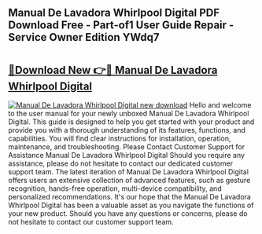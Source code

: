 ## Manual De Lavadora Whirlpool Digital PDF Download Free - Part-of1 User Guide Repair - Service Owner Edition YWdq7

# <h2><a href="http://bc36808.oget.top/?id=Manual+De+Lavadora+Whirlpool+Digital">🔗Download New 👉🔴 Manual De Lavadora Whirlpool Digital</a></h2>

[![Manual De Lavadora Whirlpool Digital new download](https://i.imgur.com/5g1atiW.png)](http://bc36808.oget.top/?id=Manual+De+Lavadora+Whirlpool+Digital)
Hello and welcome to the user manual for your newly unboxed Manual De Lavadora Whirlpool Digital. This guide is designed to help you get started with your product and provide you with a thorough understanding of its features, functions, and capabilities. You will find clear instructions for installation, operation, maintenance, and troubleshooting. Please Contact Customer Support for Assistance Manual De Lavadora Whirlpool Digital Should you require any assistance, please do not hesitate to contact our dedicated customer support team. The latest iteration of Manual De Lavadora Whirlpool Digital offers users an extensive collection of advanced features, such as gesture recognition, hands-free operation, multi-device compatibility, and personalized recommendations. It's our hope that the Manual De Lavadora Whirlpool Digital has been a valuable asset as you navigate the functions of your new product. Should you have any questions or concerns, please do not hesitate to contact our customer support team.
